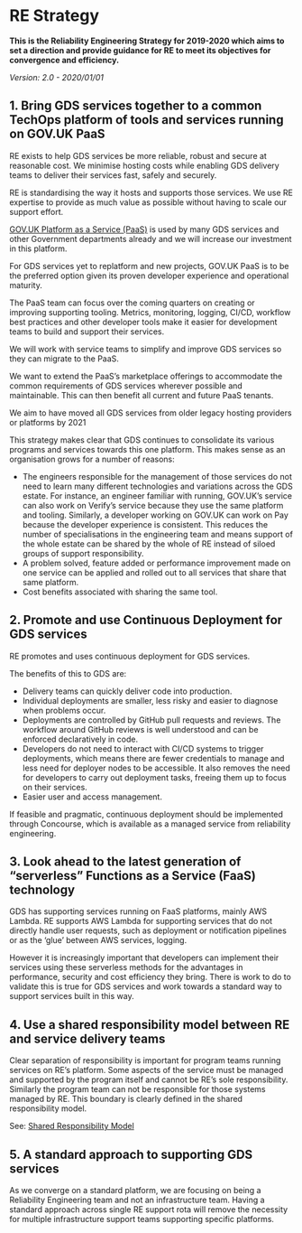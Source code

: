# RE Strategy

<b>This is the Reliability Engineering Strategy for 2019-2020 which aims to set a direction and provide guidance for RE to meet its objectives for convergence and efficiency.</b>

<i>Version: 2.0 - 2020/01/01</i>

## 1. Bring GDS services together to a common TechOps platform of tools and services running on GOV.UK PaaS
RE exists to help GDS services be more reliable, robust and secure at reasonable cost. We minimise hosting costs while enabling GDS delivery teams to deliver their services fast, safely and securely.

RE is standardising the way it hosts and supports those services. We use RE expertise to provide as much value as possible without having to scale our support effort.

[GOV.UK Platform as a Service (PaaS)](https://cloud.service.gov.uk) is used by many GDS services and other Government departments already and we will increase our investment in this platform.

For GDS services yet to replatform and new projects, GOV.UK PaaS is to be the preferred option given its proven developer experience and operational maturity.

The PaaS team can focus over the coming quarters on creating or improving supporting tooling. Metrics, monitoring, logging, CI/CD, workflow best practices and other developer tools make it easier for development teams to build and support their services.

We will work with service teams to simplify and improve GDS services so they can migrate to the PaaS.

We want to extend the PaaS’s marketplace offerings to accommodate the common requirements of GDS services wherever possible and maintainable. This can then benefit all current and future PaaS tenants.

We aim to have moved all GDS services from older legacy hosting providers or platforms by 2021

This strategy makes clear that GDS continues to consolidate its various programs and services towards this one platform. This makes sense as an organisation grows for a number of reasons:
* The engineers responsible for the management of those services do not need to learn many different technologies and variations across the GDS estate. For instance, an engineer familiar with running, GOV.UK’s service can also work on Verify’s service because they use the same platform and tooling. Similarly, a developer working on GOV.UK can work on Pay because the developer experience is consistent. This reduces the number of specialisations in the engineering team and means support of the whole estate can be shared by the whole of RE instead of siloed groups of support responsibility.
* A problem solved, feature added or performance improvement made on one service can be applied and rolled out to all services that share that same platform.
* Cost benefits associated with sharing the same tool.

## 2. Promote and use Continuous Deployment for GDS services
RE promotes and uses continuous deployment for GDS services.

The benefits of this to GDS are:

* Delivery teams can quickly deliver code into production.
* Individual deployments are smaller, less risky and easier to diagnose when problems occur.
* Deployments are controlled by GitHub pull requests and reviews. The workflow around GitHub reviews is well understood and can be enforced declaratively in code.
* Developers do not need to interact with CI/CD systems to trigger deployments, which means there are fewer credentials to manage and less need for deployer nodes to be accessible. It also removes the need for developers to carry out deployment tasks, freeing them up to focus on their services.
* Easier user and access management.

If feasible and pragmatic, continuous deployment should be implemented through Concourse, which is available as a managed service from reliability engineering.

## 3. Look ahead to the latest generation of “serverless” Functions as a Service (FaaS) technology
GDS has supporting services running on FaaS platforms, mainly AWS Lambda. RE supports AWS Lambda for supporting services that do not directly handle user requests, such as deployment or notification pipelines or as the ‘glue’ between AWS services, logging.

However it is increasingly important that developers can implement their services using these serverless methods for the advantages in performance, security and cost efficiency they bring. There is work to do to validate this is true for GDS services and work towards a standard way to support services built in this way.

## 4. Use a shared responsibility model between RE and service delivery teams
Clear separation of responsibility is important for program teams running services on RE’s platform. Some aspects of the service must be managed and supported by the program itself and cannot be RE’s sole responsibility. Similarly the program team can not be responsible for those systems managed by RE. This boundary is clearly defined in the shared responsibility model.

See: [Shared Responsibility Model](techops-shared-responsibility-model.html)

## 5. A standard approach to supporting GDS services
As we converge on a standard platform, we are focusing on being a Reliability Engineering team and not an infrastructure team. Having a standard approach across single RE support rota will remove the necessity for multiple infrastructure support teams supporting specific platforms.
